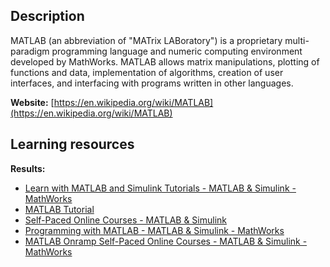 ## Description
MATLAB (an abbreviation of "MATrix LABoratory") is a proprietary multi-paradigm programming language and numeric computing environment developed by MathWorks. MATLAB allows matrix manipulations, plotting of functions and data, implementation of algorithms, creation of user interfaces, and interfacing with programs written in other languages.

**Website:** [https://en.wikipedia.org/wiki/MATLAB](https://en.wikipedia.org/wiki/MATLAB)

## Learning resources
**Results:**

* [Learn with MATLAB and Simulink Tutorials - MATLAB & Simulink - MathWorks](https://www.mathworks.com/support/learn-with-matlab-tutorials.html)
* [MATLAB Tutorial](https://www.tutorialspoint.com/matlab/index.htm)
* [Self-Paced Online Courses - MATLAB & Simulink](https://matlabacademy.mathworks.com/)
* [Programming with MATLAB - MATLAB & Simulink - MathWorks](https://www.mathworks.com/products/matlab/programming-with-matlab.html)
* [MATLAB Onramp Self-Paced Online Courses - MATLAB & Simulink - MathWorks](https://matlabacademy.mathworks.com/details/matlab-onramp/gettingstarted)


